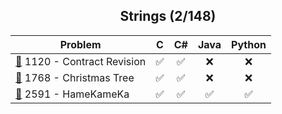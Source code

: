 <div align="center">

## Strings (2/148)

| Problem                                                         |  C  | C#  | Java | Python |
| --------------------------------------------------------------- | :-: | :-: | :--: | :----: |
| [📂](./1120%20-%20Contract%20Revision) 1120 - Contract Revision | ✅  | ✅  |  ❌  |   ❌   |
| [📂](./1768%20-%20Christmas%20Tree) 1768 - Christmas Tree       | ✅  | ✅  |  ❌  |   ❌   |
| [📂](./2591%20-%20HameKameKa) 2591 - HameKameKa                | ✅  | ✅  |  ✅  |   ✅   |

</div>
